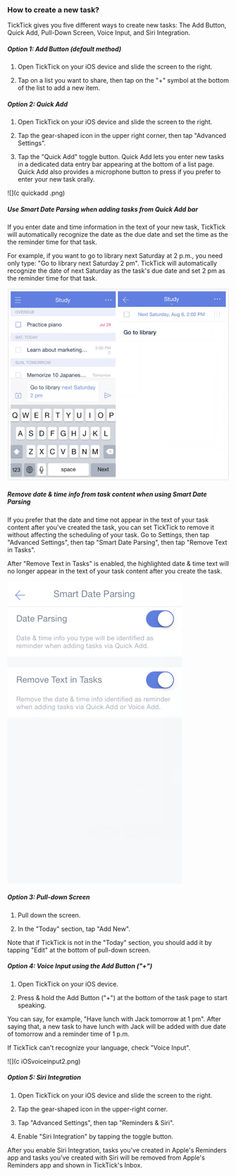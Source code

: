 ### How to create a new task?

TickTick gives you five different ways to create new tasks: The Add Button, Quick Add, Pull-Down Screen, Voice Input, and Siri Integration.



##### Option 1: Add Button \(default method\)

1. Open TickTick on your iOS device and slide the screen to the right.

2. Tap on a list you want to share, then tap on the "+" symbol at the bottom of the list to add a new item.

##### Option 2: Quick Add

1. Open TickTick on your iOS device and slide the screen to the right.

2. Tap the gear-shaped icon in the upper right corner, then tap "Advanced Settings".

3. Tap the "Quick Add" toggle button. Quick Add lets you enter new tasks in a dedicated data entry bar appearing at the bottom of a list page. Quick Add also provides a microphone button to press if you prefer to enter your new task orally.

![](c quickadd .png)

##### Use Smart Date Parsing when adding tasks from Quick Add bar

If you enter date and time information in the text of your new task, TickTick will automatically recognize the date as the due date and set the time as the the reminder time for that task.

For example, if you want to go to library next Saturday at 2 p.m., you need only type: "Go to library next Saturday 2 pm". TickTick will automatically recognize the date of next Saturday as the task's due date and set 2 pm as the reminder time for that task.

![](smartdate12.jpg)

##### Remove date & time info from task content when using Smart Date Parsing

If you prefer that the date and time not appear in the text of your task content after you've created the task, you can set TickTick to remove it without affecting the scheduling of your task. Go to Settings, then tap "Advanced Settings", then tap "Smart Date Parsing", then tap "Remove Text in Tasks".

After "Remove Text in Tasks" is enabled, the highlighted date & time text will no longer appear in the text of your task content after you create the task.

![](smartdate3.png)

##### Option 3: Pull-down Screen

1. Pull down the screen.

2. In the "Today" section, tap "Add New".

Note that if TickTick is not in the "Today" section, you should add it by tapping "Edit" at the bottom of pull-down screen.

##### Option 4: Voice Input using the Add Button \("+"\)

1. Open TickTick on your iOS device.

2. Press & hold the Add Button \("+"\) at the bottom of the task page to start speaking.

You can say, for example, "Have lunch with Jack tomorrow at 1 pm". After saying that, a new task to have lunch with Jack will be added with due date of tomorrow and a reminder time of 1 p.m.

If TickTick can't recognize your language, check "Voice Input".

![](c iOSvoiceinput2.png)

##### Option 5: Siri Integration

1. Open TickTick on your iOS device and slide the screen to the right.

2. Tap the gear-shaped icon in the upper-right corner.

3. Tap "Advanced Settings", then tap "Reminders & Siri".

4. Enable "Siri Integration" by tapping the toggle button.

After you enable Siri Integration, tasks you've created in Apple's Reminders app and tasks you've created with Siri will be removed from Apple's Reminders app and shown in TickTick's Inbox.

